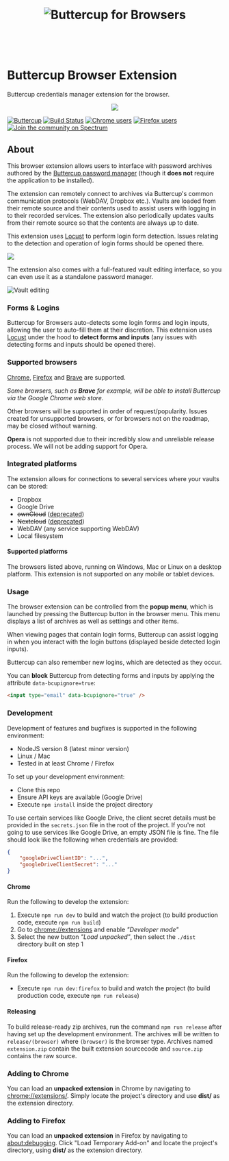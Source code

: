 <h1 align="center">
  <br/>
  <img src="https://cdn.rawgit.com/buttercup-pw/buttercup-assets/4bbfd317/badge/browsers.svg" alt="Buttercup for Browsers">
  <br/>
  <br/>
  <br/>
</h1>

# Buttercup Browser Extension
Buttercup credentials manager extension for the browser.

<p align="center">
    <img src="https://raw.githubusercontent.com/buttercup/buttercup-browser-extension/master/chrome-extension.jpg" />
</p>

[![Buttercup](https://cdn.rawgit.com/buttercup-pw/buttercup-assets/6582a033/badge/buttercup-slim.svg)](https://buttercup.pw) [![Build Status](https://travis-ci.org/buttercup/buttercup-browser-extension.svg?branch=master)](https://travis-ci.org/buttercup/buttercup-browser-extension) [![Chrome users](https://img.shields.io/chrome-web-store/d/heflipieckodmcppbnembejjmabajjjj.svg?label=Chrome%20users)](https://chrome.google.com/webstore/detail/buttercup/heflipieckodmcppbnembejjmabajjjj?hl=en-GB) [![Firefox users](https://img.shields.io/amo/users/buttercup-pw.svg?color=38c543&label=Firefox%20users)](https://addons.mozilla.org/en-US/firefox/addon/buttercup-pw/) [![Join the community on Spectrum](https://withspectrum.github.io/badge/badge.svg)](https://spectrum.chat/buttercup)

## About
This browser extension allows users to interface with password archives authored by the [Buttercup password manager](https://github.com/buttercup-pw/buttercup) (though it **does not** require the application to be installed).

The extension can remotely connect to archives via Buttercup's common communication protocols (WebDAV, Dropbox etc.). Vaults are loaded from their remote source and their contents used to assist users with logging in to their recorded services. The extension also periodically updates vaults from their remote source so that the contents are always up to date.

This extension uses [Locust](https://github.com/buttercup/locust) to perform login form detection. Issues relating to the detection and operation of login forms should be opened there.

<img src="https://raw.githubusercontent.com/buttercup/buttercup-browser-extension/master/chrome-extension-2.jpg" />

The extension also comes with a full-featured vault editing interface, so you can even use it as a standalone password manager.

![Vault editing](https://raw.githubusercontent.com/buttercup/buttercup-browser-extension/master/chrome-vault-edit.jpg)

### Forms & Logins
Buttercup for Browsers auto-detects some login forms and login inputs, allowing the user to auto-fill them at their discretion. This extension uses [Locust](https://github.com/buttercup/locust) under the hood to **detect forms and inputs** (any issues with detecting forms and inputs should be opened there).

### Supported browsers
[Chrome](https://chrome.google.com/webstore/detail/buttercup/heflipieckodmcppbnembejjmabajjjj?hl=en-GB), [Firefox](https://addons.mozilla.org/en-US/firefox/addon/buttercup-pw/) and [Brave](https://chrome.google.com/webstore/detail/buttercup/heflipieckodmcppbnembejjmabajjjj) are supported.

_Some browsers, such as **Brave** for example, will be able to install Buttercup via the Google Chrome web store._

Other browsers will be supported in order of request/popularity. Issues created for unsupported browsers, or for browsers not on the roadmap, may be closed without warning.

**Opera** is not supported due to their incredibly slow and unreliable release process. We will not be adding support for Opera.

### Integrated platforms

The extension allows for connections to several services where your vaults can be stored:

 * Dropbox
 * Google Drive
 * ~~ownCloud~~ ([deprecated](https://medium.com/@buttercup_pw/were-deprecating-owncloud-and-nextcloud-connections-but-it-s-still-possible-to-use-them-with-abeec4d30101))
 * ~~Nextcloud~~ ([deprecated](https://medium.com/@buttercup_pw/were-deprecating-owncloud-and-nextcloud-connections-but-it-s-still-possible-to-use-them-with-abeec4d30101))
 * WebDAV (any service supporting WebDAV)
 * Local filesystem

#### Supported platforms
The browsers listed above, running on Windows, Mac or Linux on a desktop platform. This extension is not supported on any mobile or tablet devices.

### Usage
The browser extension can be controlled from the **popup menu**, which is launched by pressing the Buttercup button in the browser menu. This menu displays a list of archives as well as settings and other items.

When viewing pages that contain login forms, Buttercup can assist logging in when you interact with the login buttons (displayed beside detected login inputs).

Buttercup can also remember new logins, which are detected as they occur.

You can **block** Buttercup from detecting forms and inputs by applying the attribute `data-bcupignore=true`:

```html
<input type="email" data-bcupignore="true" />
```

### Development
Development of features and bugfixes is supported in the following environment:

 * NodeJS version 8 (latest minor version)
 * Linux / Mac
 * Tested in at least Chrome / Firefox
 
To set up your development environment:
 * Clone this repo
 * Ensure API keys are available (Google Drive)
 * Execute `npm install` inside the project directory

To use certain services like Google Drive, the client secret details must be provided in the `secrets.json` file in the root of the project. If you're not going to use services like Google Drive, an empty JSON file is fine. The file should look like the following when credentials are provided:

```json
{
    "googleDriveClientID": "...",
    "googleDriveClientSecret": "..."
}
```

#### Chrome
Run the following to develop the extension:

 1. Execute `npm run dev` to build and watch the project (to build production code, execute `npm run build`)
 2. Go to [chrome://extensions](chrome://extensions) and enable _"Developer mode"_
 3. Select the new button _"Load unpacked"_, then select the `./dist` directory built on step 1

#### Firefox
Run the following to develop the extension:

 * Execute `npm run dev:firefox` to build and watch the project (to build production code, execute `npm run release`)

#### Releasing
To build release-ready zip archives, run the command `npm run release` after having set up the development environment. The archives will be written to `release/(browser)` where `(browser)` is the browser type. Archives named `extension.zip` contain the built extension sourcecode and `source.zip` contains the raw source.

### Adding to Chrome
You can load an **unpacked extension** in Chrome by navigating to [chrome://extensions/](chrome://extensions/). Simply locate the project's directory and use **dist/** as the extension directory.

### Adding to Firefox
You can load an **unpacked extension** in Firefox by navigating to [about:debugging](about:debugging). Click "Load Temporary Add-on" and locate the project's directory, using **dist/** as the extension directory.
